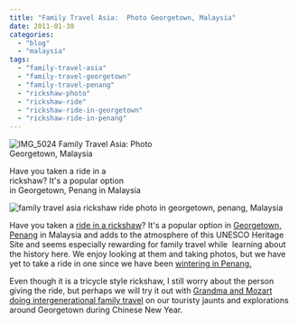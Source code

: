 ```yaml
---
title: "Family Travel Asia:  Photo Georgetown, Malaysia"
date: 2011-01-30
categories: 
  - "blog"
  - "malaysia"
tags: 
  - "family-travel-asia"
  - "family-travel-georgetown"
  - "family-travel-penang"
  - "rickshaw-photo"
  - "rickshaw-ride"
  - "rickshaw-ride-in-georgetown"
  - "rickshaw-ride-in-penang"
---
```


![IMG_5024](https://pub-ac94b3f306b24c0dba4238943c97f2e1.r2.dev/6a00e5502a950788330148c82ebef2970c.jpg) Family Travel Asia: Photo  
Georgetown, Malaysia

Have you taken a ride in a  
rickshaw? It's a popular option  
in Georgetown, Penang in Malaysia

<!--more-->

![family travel asia rickshaw ride photo in georgetown, penang, Malaysia](https://pub-ac94b3f306b24c0dba4238943c97f2e1.r2.dev/6a00e5502a950788330147e2257b98970b.jpg)  
  
  

Have you taken a [ride in a rickshaw](http://en.wikipedia.org/wiki/Rickshaw "rickshaw")? It's a popular option in [Georgetown, Penang](http://en.wikipedia.org/wiki/George_Town,_Penang "Georgetown, penang , malaysia") in Malaysia and adds to the atmosphere of this UNESCO Heritage Site and seems especially rewarding for family travel while  learning about the history here. We enjoy looking at them and taking photos, but we have yet to take a ride in one since we have been [wintering in Penang.](https://pub-ac94b3f306b24c0dba4238943c97f2e1.r2.dev/2011/01/tropical-winter-home-in-penang-malaysia-location-indenpendent-digital-nomad-long-term-travel-tips-.html "wintering in Penang")

Even though it is a tricycle style rickshaw, I still worry about the person giving the ride, but perhaps we will try it out with [Grandma and Mozart doing intergenerational family travel](https://pub-ac94b3f306b24c0dba4238943c97f2e1.r2.dev/2011/01/traveling-with-grandma-3-generation-travel.html "Intergenerational family travel") on our touristy jaunts and explorations around Georgetown during Chinese New Year.
